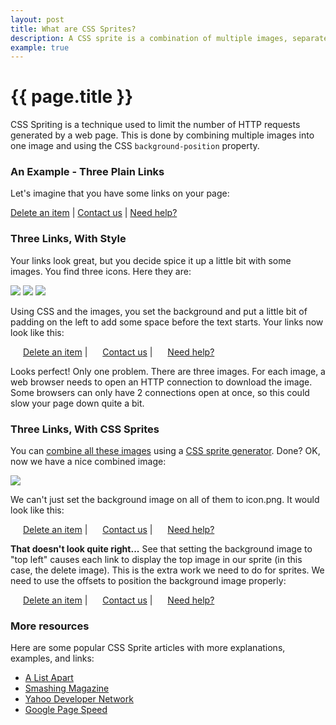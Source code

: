 ```yaml
---
layout: post
title: What are CSS Sprites?
description: A CSS sprite is a combination of multiple images, separated with CSS.  CSS Sprites make your page more efficient by limiting the number of HTTP requests for images.
example: true
---
```


{{ page.title }}
================

<style type='text/css' data-linked='sprite-demo'>

.sprite { background: url('../../styles/articles/icon.png') no-repeat top left; padding-left: 20px; line-height: 16px;  } 
.sprite.delete { background-position: 0px 0px;  } 
.sprite.group { background-position: 0px -26px;  } 
.sprite.help { background-position: 0px -52px;  } 

</style>

<style type='text/css' data-linked='nosprite-demo'>

.nosprite { padding-left: 20px; line-height:16px; background-repeat: no-repeat; }
.nosprite.help { background-image: url('../../styles/articles/help.png'); }
.nosprite.delete { background-image: url('../../styles/articles/delete.png'); }
.nosprite.group { background-image: url('../../styles/articles/group.png'); }

</style>

<p>
CSS Spriting is a technique used to limit the number of HTTP requests generated by a web page.  This is done by combining multiple images into one image and using the CSS <code>background-position</code> property.
</p>

<h3>An Example - Three Plain Links</h3>

<p>
Let's imagine that you have some links on your page:
</p>

<section class='demo viewsource'>
<a href='#'>Delete an item</a> |
<a href='#'>Contact us</a> |
<a href='#'>Need help?</a>
</section>

<h3>Three Links, With Style</h3>

<p>
Your links look great, but you decide spice it up a little bit with some images.  You find three icons.  Here they are:
</p>

<section class='demo images viewsource'>
<img src='delete.png' /> <img src='group.png' /> <img src='help.png' />
</section>

<p>
Using CSS and the images, you set the background and put a little bit of padding on the left to add some space before the text starts.  Your links now look like this:
</p>

<section id='nosprite-demo' class='demo viewsource'>
<a href='#' class='nosprite delete'>Delete an item</a> |
<a href='#' class='nosprite group'>Contact us</a> |
<a href='#' class='nosprite help'>Need help?</a>
</section>

<p>
Looks perfect!  Only one problem.  There are three images.  For each image, a web browser needs to open an HTTP connection to download the image.  Some browsers can only have 2 connections open at once, so this could slow your page down quite a bit.
</p>

<h3>Three Links, With CSS Sprites</h3>

<p>
You can <a href='<?=$docroot?>'>combine all these images</a> using a <a href='<?=$docroot?>'>CSS sprite generator</a>.  Done?  OK, now we have a nice combined image:
</p>

<section class='demo images viewsource'>
<img src='icon.png' />
</section>

<p>
We can't just set the background image on all of them to icon.png.  It would look like this:
</p>

<section class='demo viewsource'>
<a href='#' class='sprite'>Delete an item</a> |
<a href='#' class='sprite'>Contact us</a> |
<a href='#' class='sprite'>Need help?</a>
</section>

<p>
<strong>That doesn't look quite right...</strong> See that setting the background image to "top left" causes each link to display the top image in our sprite (in this case, the delete image).  This is the extra work we need to do for sprites.  We need to use the offsets to position the background image properly: 
</p>

<section id='sprite-demo' class='demo viewsource'>
<a href='#' class='sprite delete'>Delete an item</a> |
<a href='#' class='sprite group'>Contact us</a> |
<a href='#' class='sprite help'>Need help?</a>
</section>

<!--
<h3>Ready for more?</h3>
<p>
The article <a href='../how-to-use-css-sprites'>How To Use CSS Sprites</a> goes into more detail about a workflow to simplify your CSS sprite usage. 
</p>

<p>
If you want to <a href='<?=$docroot?>'>generate CSS sprites</a>, check out Instant Sprite.
</p>
-->

<h3>More resources</h3>
<p>Here are some popular CSS Sprite articles with more explanations, examples, and links:</p> 

<ul>
<li><a href='http://www.alistapart.com/articles/sprites'>A List Apart</a></li>
<li><a href='http://www.smashingmagazine.com/2009/04/27/the-mystery-of-css-sprites-techniques-tools-and-tutorials/'>Smashing Magazine</a></li>
<li><a href='http://developer.yahoo.com/performance/rules.html'>Yahoo Developer Network</a></li>
<li><a href='http://code.google.com/speed/page-speed/docs/rtt.html#SpriteImages'>Google Page Speed</a></li>
</ul>


